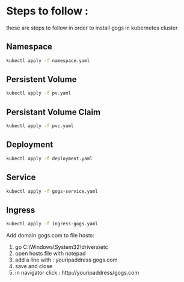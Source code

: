 
# Steps to follow :

these are steps to follow in order to install gogs in kubernetes cluster

## Namespace

```bash
kubectl apply -f namespace.yaml
```

## Persistent Volume

```bash
kubectl apply -f pv.yaml
```
## Persistant Volume Claim

```bash
kubectl apply -f pvc.yaml
```
## Deployment

```bash
kubectl apply -f deployment.yaml
```

## Service

```bash
kubectl apply -f gogs-service.yaml
```

## Ingress

```bash
kubectl apply -f ingress-gogs.yaml
```
Add domain gogs.com to file hosts:

1. go C:\Windows\System32\drivers\etc
2. open hosts file with notepad 
3. add a line with :  youripaddress  gogs.com
4. save and close
5. in navigator click :  http://youripaddress/gogs.com